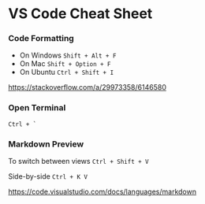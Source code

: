 # VS Code Cheat Sheet

### Code Formatting

* On Windows `Shift + Alt + F`
* On Mac `Shift + Option + F`
* On Ubuntu `Ctrl + Shift + I`

https://stackoverflow.com/a/29973358/6146580

### Open Terminal
```
Ctrl + `
```

### Markdown Preview

To switch between views `Ctrl + Shift + V`

Side-by-side `Ctrl + K V`

https://code.visualstudio.com/docs/languages/markdown
